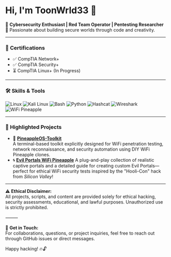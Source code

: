 # Hi, I'm ToonWrld33 👋

🔐 **Cybersecurity Enthusiast | Red Team Operator | Pentesting Researcher**  
📍 Passionate about building secure worlds through code and creativity.

---

### 🔑 **Certifications**
- ✅ CompTIA Network+
- ✅ CompTIA Security+
- ⏳ CompTIA Linux+ (In Progress)

---

### 🛠 **Skills & Tools**
![Linux](https://img.shields.io/badge/-Linux-333?style=flat&logo=linux)
![Kali Linux](https://img.shields.io/badge/-Kali%20Linux-333?style=flat&logo=kalilinux)
![Bash](https://img.shields.io/badge/-Bash-333?style=flat&logo=gnu-bash)
![Python](https://img.shields.io/badge/-Python-333?style=flat&logo=python)
![Hashcat](https://img.shields.io/badge/-Hashcat-333?style=flat)
![Wireshark](https://img.shields.io/badge/-Wireshark-333?style=flat&logo=wireshark)
![WiFi Pineapple](https://img.shields.io/badge/-WiFi%20Pineapple-333?style=flat)

---

### 📂 **Highlighted Projects**

- 🍍 **[PineappleOS-Toolkit](https://github.com/ToonWrld33/PineappleOS-Toolkit)**  
  A terminal-based toolkit explicitly designed for WiFi penetration testing, network reconnaissance, and security automation using DIY WiFi Pineapple clones.
- 🌀 **[Evil Portals WiFi Pineapple](https://github.com/ToonWrld33/Evil-Portals-WiFi-Pineapple)** 
A plug-and-play collection of realistic captive portals and a detailed guide for creating custom Evil Portals—perfect for ethical WiFi security tests inspired by the "Hooli-Con" hack from *Silicon Valley*!
  
---

⚠ **Ethical Disclaimer:**  
All projects, scripts, and content are provided solely for ethical hacking, security assessments, educational, and lawful purposes. Unauthorized use is strictly prohibited.

⸻

💬 **Get in Touch:**  
For collaborations, questions, or project inquiries, feel free to reach out through GitHub issues or direct messages.

Happy hacking! 🔥🔓
